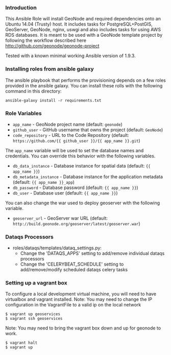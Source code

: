 ### Introduction

This Ansible Role will install GeoNode and required dependencies onto an Ubuntu
14.04 (Trusty) host. It includes tasks for PostgreSQL+PostGIS, GeoServer, GeoNode,
 nginx, uswgi and also includes tasks for using AWS RDS databases. It is meant
 to be used with a GeoNode template project by following the workflow
 described here http://github.com/geonode/geonode-project

Tested with a known minimal working Ansible version of 1.9.3.

### Installing roles from ansible galaxy

The ansible playbook that performs the provisioning depends on a few roles provided in the
ansible galaxy.  You can install these rolls with the following command in this directory:

```
ansible-galaxy install -r requirements.txt
```

### Role Variables

* `app_name` - GeoNode project name (default: `geonode`)
* `github_user` - GitHub username that owns the project (default: `GeoNode`)
* `code_repository` - URL to the Code Repository (default: `https://github.com/{{ github_user }}/{{ app_name }}.git`)

The `app_name` variable will be used to set the database names and credentials. You can override this behavior with the following variables.

* `db_data_instance` - Database instance for spatial data (default: `{{ app_name }}`)
* `db_metadata_instance` - Database instance for the application metadata (default: `{{ app_name }}_app`)
* `db_password` - Database password (default: `{{ app_name }}`)
* `db_user` - Database user (default: `{{ app_name }}`)

You can also change the war used to deploy geoserver with the following variable.

* `geoserver_url` - GeoServer war URL (default: `http://build.geonode.org/geoserver/latest/geoserver.war`)

### Dataqs Processors

* roles/dataqs/templates/dataq_settings.py: 
    * Change the 'DATAQS_APPS' setting to add/remove individual dataqs processors
    * Change the 'CELERYBEAT_SCHEDULE' setting to add/remove/modify scheduled dataqs celery tasks

### Setting up a vagrant box

To configure a local development virtual machine, you will need to have virtualbox and vagrant installed.
Note: You may need to change the IP configuration in the VagrantFile to a valid ip on the local network

    $ vagrant up geoservices
    $ vagrant ssh geoservices
    
    
Note: You may need to bring the vagrant box down and up for geonode to work.  

    $ vagrant halt
    $ vagrant up
